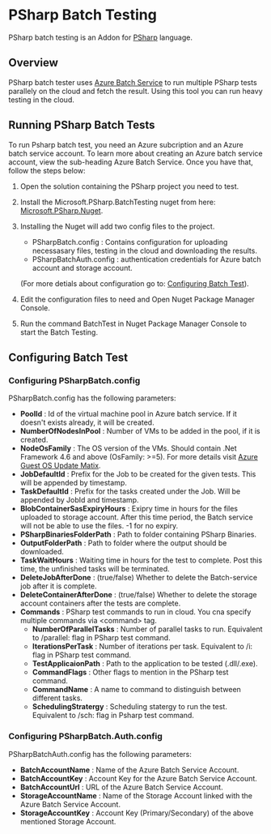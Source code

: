 # PSharp Batch Testing
PSharp batch testing is an Addon for [PSharp](https://github.com/p-org/PSharp) language. 

## Overview
PSharp batch tester uses [Azure Batch Service](https://azure.microsoft.com/en-in/services/batch/) to run multiple PSharp tests parallely on the cloud and fetch the result. Using this tool you can run heavy testing in the cloud.

## Running PSharp Batch Tests
To run Psharp batch test, you need an Azure subcription and an Azure batch service account. To learn more about creating an Azure batch service account, view the sub-heading Azure Batch Service. Once you have that, follow the steps below:

1. Open the solution containing the PSharp project you need to test.
2. Install the Microsoft.PSharp.BatchTesting nuget from here: [Microsoft.PSharp.Nuget]().
3. Installing the Nuget will add two config files to the project.
    * PSharpBatch.config : Contains configuration for uploading necessasary files, testing in the cloud and downloading the results.
    * PSharpBatchAuth.config : authentication credentials for Azure batch account and storage account.  

    (For more detials about configuration go to: [Configuring Batch Test](#Configuring-Batch-Test)).

4. Edit the configuration files to need and Open Nuget Package Manager Console.
5. Run the command BatchTest in Nuget Package Manager Console to start the Batch Testing.

## Configuring Batch Test

### Configuring PSharpBatch.config

PSharpBatch.config has the following parameters:  

* **PoolId** : Id of the virtual machine pool in Azure batch service. If it doesn't exists already, it will be created.
* **NumberOfNodesInPool** : Number of VMs to be added in the pool, if it is created.
* **NodeOsFamily** : The OS version of the VMs. Should contain .Net Framework 4.6 and above (OsFamily: >=5). For more details visit [Azure Guest OS Update Matix](https://docs.microsoft.com/en-us/azure/cloud-services/cloud-services-guestos-update-matrix).
* **JobDefaultId** : Prefix for the Job to be created for the given tests. This will be appended by timestamp.
* **TaskDefaultId** : Prefix for the tasks created under the Job. Will be appended by JobId and timestamp.
* **BlobContainerSasExpiryHours** : Exipry time in hours for the files uploaded to storage account. After this time period, the Batch service will not be able to use the files. -1 for no expiry.
* **PSharpBinariesFolderPath** : Path to folder containing PSharp Binaries.
* **OutputFolderPath** : Path to folder where the output should be downloaded.
* **TaskWaitHours** : Waiting time in hours for the test to complete. Post this time, the unfinished tasks will be terminated.
* **DeleteJobAfterDone** : (true/false) Whether to delete the Batch-service job after it is complete.
* **DeleteContainerAfterDone** : (true/false) Whether to delete the storage account containers after the tests are complete.
* **Commands** : PSharp test commands to run in cloud. You cna specify multiple commands via &lt;command&gt; tag.
    * **NumberOfParallelTasks** : Number of parallel tasks to run. Equivalent to /parallel: flag in PSharp test command.
    * **IterationsPerTask** : Number of iterations per task. Equivalent to /i: flag in PSharp test command.
    * **TestApplicaionPath** : Path to the application to be tested (.dll/.exe).
    * **CommandFlags** : Other flags to mention in the PSharp test command.
    * **CommandName** : A name to command to distinguish between different tasks.
    * **SchedulingStratergy** : Scheduling statergy to run the test. Equivalent to /sch: flag in Psharp test command.


### Configuring PSharpBatch.Auth.config

PSharpBatchAuth.config has the following parameters:

* **BatchAccountName** : Name of the Azure Batch Service Account.
* **BatchAccountKey** : Account Key for the Azure Batch Service Account.
* **BatchAccountUrl** : URL of the Azure Batch Service Account.
* **StorageAccountName** : Name of the Storage Account linked with the Azure Batch Service Account.
* **StorageAccountKey** : Account Key (Primary/Secondary) of the above mentioned Storage Account.